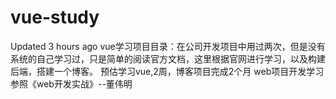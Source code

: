 # vue-study
  Updated 3 hours ago vue学习项目目录：在公司开发项目中用过两次，但是没有系统的自己学习过，只是简单的阅读官方文档，这里根据官网进行学习，以及构建后端，搭建一个博客。 预估学习vue,2周，博客项目完成2个月 web项目开发学习参照《web开发实战》--董伟明
